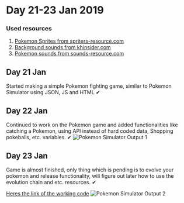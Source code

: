 # Day 21-23 Jan 2019
### Used resources
1. [Pokemon Sprites from spriters-resource.com](https://www.spriters-resource.com/ds_dsi/pokemonblackwhite/sheet/34112/)
1. [Background sounds from khinsider.com](https://downloads.khinsider.com/game-soundtracks/album/pokemon-gameboy-sound-collection)
1. [Pokemon sounds from sounds-resource.com](https://www.sounds-resource.com/3ds/pokemonsunmoon/sound/9547/)

## Day 21 Jan
Started making a simple Pokemon fighting game, similar to Pokemon Simulator using JSON, JS and HTML ✔

## Day 22 Jan
Continued to work on the Pokemon game and added functionalities like catching a Pokemon, using API instead of hard coded data, Shopping pokeballs, etc. variables. ✔
![Pokemon Simulator Output 1](https://i.imgur.com/wXd8kk0.gif)

## Day 23 Jan
Game is almost finished, only thing which is pending is to evolve your pokemon and release functionality, will figure out later how to use the evolution chain  and etc. resources. ✔

[Heres the link of the working code](https://pokemonsimulator.000webhostapp.com/)
![Pokemon Simulator Output 2](https://i.imgur.com/IkBeShp.gif)
